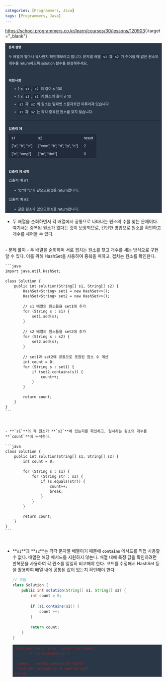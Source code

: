 ```yaml
---
categories: [Programmers, Java]
tags: [Programmers, Java] 
---
```


<https://school.programmers.co.kr/learn/courses/30/lessons/120903>{:target="_blank"}

![문제](/assets/img/programmers/java/%EB%B0%B0%EC%97%B4%EC%9D%98_%EC%9C%A0%EC%82%AC%EB%8F%84(1).png)

- 두 배열을 순회하면서 각 배열에서 공통으로 나타나는 원소의 수를 찾는 문제이다. 여기서는 중복된 원소가 없다는 것이 보장되므로, 간단한 방법으로 원소를 확인하고 개수를 세어볼 수 있다.



<br>
- 문제 풀이
    - 두 배열을 순회하며 서로 겹치는 원소를 찾고 개수를 세는 방식으로 구현할 수 있다. 이를 위해 HashSet을 사용하여 중복을 피하고, 겹치는 원소를 확인한다.
    
    ```java
    import java.util.HashSet;
    
    class Solution {
        public int solution(String[] s1, String[] s2) {
            HashSet<String> set1 = new HashSet<>();
            HashSet<String> set2 = new HashSet<>();
    
            // s1 배열의 원소들을 set1에 추가
            for (String s : s1) {
                set1.add(s);
            }
    
            // s2 배열의 원소들을 set2에 추가
            for (String s : s2) {
                set2.add(s);
            }
    
            // set1과 set2에 공통으로 포함된 원소 수 계산
            int count = 0;
            for (String s : set1) {
                if (set2.contains(s)) {
                    count++;
                }
            }
    
            return count;
        }
    }
    ```
  <br>  

    - **`s1`**의 각 원소가 **`s2`**에 있는지를 확인하고, 일치하는 원소의 개수를 **`count`**에 누적한다.
    
    ```java
    class Solution {
        public int solution(String[] s1, String[] s2) {
            int count = 0;
    
            for (String s : s1) {
                for (String str : s2) {
                    if (s.equals(str)) {
                        count++;
                        break;
                    }
                }
            }
    
            return count;
        }
    }
    ```
  <br>
    
- **`s1`**과 **`s2`**는 각각 문자열 배열이기 때문에 **`contains`** 메서드를 직접 사용할 수 없다. 배열은 해당 메서드를 지원하지 않는다. 배열 내에 특정 값을 확인하려면 반복문을 사용하여 각 원소를 일일히 비교해야 한다. 코드를 수정해서 HashSet 등을 활용하여 배열 내에 공통된 값이 있는지 확인해야 한다.
    
  ```java
  // 오답
  class Solution {
      public int solution(String[] s1, String[] s2) {
          int count = 0;
      
          if (s1.contains(s2)) {
              count ++;
          }
       
          return count;
      }
  }
  ```
    
    ![에러 메시지](/assets/img/programmers/java/%EB%B0%B0%EC%97%B4%EC%9D%98_%EC%9C%A0%EC%82%AC%EB%8F%84(2).png)